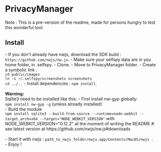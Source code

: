 # PrivacyManager

Note : This is a pre-version of the readme, made for persons hungry to test this wonderful tool.

<h2>Install</h2>
- If you don't already have nwjs, download the SDK build : <code>https://github.com/nwjs/nw.js</code>.
- Make sure your selfspy data are in you home folder, in .selfspy.
- Clone.
- Move to PrivacyManager folder.
- Create a symbolic link :<br>
<code>cd public/images</code><br>
<code>ln -s ~/.selfspy/screenshots screenshots</code><br>
<code>cd ../..</code>
- Install dependencies : <code>npm install</code>.<br/><br/>
 <b>Warning:</b> <br/>Sqlite3 need to be installed like this:
  - First install nw-gyp globally: <br/>
    <code>npm install nw-gyp -g</code> (unless already installed)<br/>
  - Build the module<br/>
    <code>npm install sqlite3 --build-from-source --runtime=node-webkit --target_arch=x64 --target="NODE_WEBKIT_VERSION"</code>
    with NODE_WEBKIT_VERSION="0.12.2" at the moment of writing the README # see latest version at https://github.com/nwjs/nw.js#downloads
<br/><br/>
- Start it with nwjs : <code>path_to_nwjs_folder/nwjs.app/Contents/MacOS/nwjs . </code>
- Enjoy !
